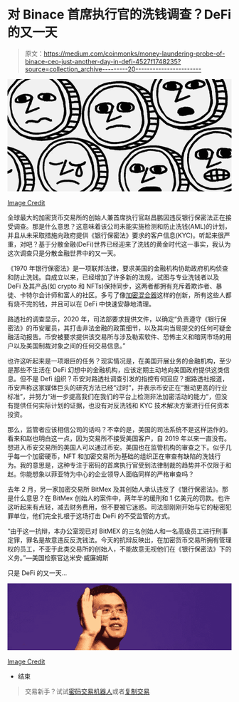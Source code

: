 # 对 Binace 首席执行官的洗钱调查？DeFi 的又一天

> 原文：<https://medium.com/coinmonks/money-laundering-probe-of-binace-ceo-just-another-day-in-defi-4527f1748235?source=collection_archive---------20----------------------->

![](img/1712c6106329c838bf507d053aa9807b.png)

[Image Credit](https://www.flickr.com/photos/blockchain3/49679496148/in/photostream/)

全球最大的加密货币交易所的创始人兼首席执行官赵昌鹏因违反银行保密法正在接受调查。那是什么意思？这意味着该公司未能实施检测和防止洗钱(AML)的计划，并且从未采取措施向政府提供《银行保密法》要求的客户信息(KYC)。听起来很严重，对吧？基于分散金融(DeFi)世界已经迎来了洗钱的黄金时代这一事实，我认为这次调查只是分散金融世界中的又一天。

《1970 年银行保密法》是一项联邦法律，要求美国的金融机构协助政府机构侦查和防止洗钱。自成立以来，已经增加了许多新的法规，试图与专业洗钱者以及 DeFi 及其产品(如 crypto 和 NFTs)保持同步，这两者都拥有充斥着欺诈者、暴徒、卡特尔会计师和富人的社区。多亏了像[加密混合器](/coinmonks/why-are-bitcoin-mixers-legal-9dcd73380564)这样的创新，所有这些人都有烧不完的钱，并且可以在 DeFi 中快速安静地清理。

路透社的调查显示，2020 年，司法部要求提供文件，以确定“负责遵守《银行保密法》的币安雇员，其打击非法金融的政策细节，以及其向当局提交的任何可疑金融活动报告。币安被要求提供该交易所与涉及勒索软件、恐怖主义和暗网市场的用户以及美国制裁对象之间的任何交易信息。”

也许这听起来是一项艰巨的任务？现实情况是，在美国开展业务的金融机构，至少是那些不生活在 DeFi 幻想中的金融机构，应该定期主动地向美国政府提供这类信息。但不是 Defi 组织？币安对路透社调查引发的指控有何回应？据路透社报道，币安声称这家媒体巨头的研究方法已经“过时”，并表示币安正在“推动更高的行业标准”，并努力“进一步提高我们在我们的平台上检测非法加密活动的能力”，但没有提供任何实际计划的证据，也没有对反洗钱和 KYC 技术解决方案进行任何资本投资。

那么，监管者应该相信公司的话吗？不幸的是，美国的司法系统不是这样运作的。看来和赵也明白这一点，因为交易所不接受美国客户，自 2019 年以来一直没有。想进入币安交易所的美国人可以通过币安。美国也在监管机构的审查之下。似乎几乎每一个加密硬币，NFT 和加密交易所为基础的组织正在审查有缺陷的洗钱行为。我的意思是，这种专注于密码的首席执行官受到法律制裁的趋势并不仅限于和赵。你能想象以菲亚特为中心的企业领导人面临同样的严格审查吗？

去年 2 月，另一家加密交易所 BitMex 及其创始人承认违反了《银行保密法》。那是什么意思？在 BitMex 创始人的案件中，两年半的缓刑和 1 亿美元的罚款。也许这听起来有点轻，减去财务费用，但不要被它迷惑。司法部刚刚开始与它的秘密犯罪单位，他们完全扎根于这场打击 DeFi 的不受监管的方式。

“由于这一抗辩，本办公室现已对 BitMEX 的三名创始人和一名高级员工进行刑事定罪，罪名是故意违反反洗钱法。今天的抗辩反映出，在加密货币交易所拥有管理权的员工，不亚于此类交易所的创始人，不能故意无视他们在《银行保密法》下的义务。”—美国检察官达米安·威廉姆斯

只是 DeFi 的又一天…

![](img/66d96dab8e167d6aa8eaae1d2e56ca8e.png)

[Image Credit](https://www.flickr.com/photos/blockchain3/49679496148/in/photostream/)

*   结束

> 交易新手？试试[密码交易机器人](/coinmonks/crypto-trading-bot-c2ffce8acb2a)或者[复制交易](/coinmonks/top-10-crypto-copy-trading-platforms-for-beginners-d0c37c7d698c)